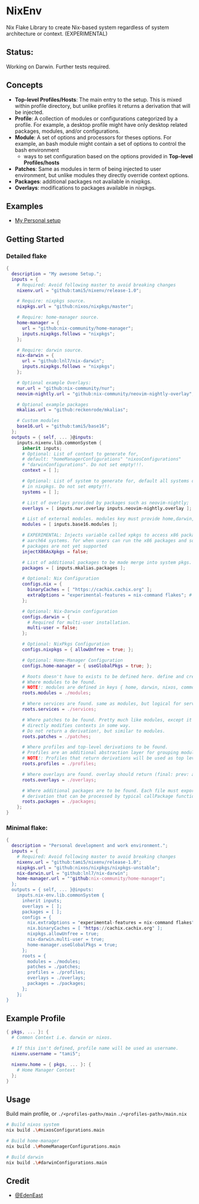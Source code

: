 # NixEnv

Nix Flake Library to create Nix-based system regardless of system architecture or context. (EXPERIMENTAL)

## Status:

Working on Darwin. Further tests required.

## Concepts

- **Top-level Profiles/Hosts**: The main entry to the setup. This is mixed within
  profile directory, but unlike profiles it returns a derivation that will be
  injected.
- **Profile**: A collection of modules or configurations categorized by a profile.
  For example, a desktop profile might have only desktop related packages,
  modules, and/or configurations.
- **Module**: A set of options and processors for theses options. For example,
  an bash module might contain a set of options to control the bash environment
  + ways to set configuration based on the options provided in **Top-level
  Profiles/hosts**
- **Patches**: Same as modules in term of being injected to user environment,
  but unlike modules they directly override context options.
- **Packages**: additional packages not available in nixpkgs.
- **Overlays**: modifications to packages available in nixpkgs.

## Examples

- [My Personal setup](https://github.com/tami5/system)


## Getting Started

### Detailed flake
```nix
{
  description = "My awesome Setup.";
  inputs = {
    # Required: Avoid following master to avoid breaking changes
    nixenv.url = "github:tami5/nixenv/release-1.0";

    # Require: nixpkgs source.
    nixpkgs.url = "github:nixos/nixpkgs/master";

    # Require: home-manager source.
    home-manager = {
      url = "github:nix-community/home-manager";
      inputs.nixpkgs.follows = "nixpkgs";
    };

    # Require: darwin source.
    nix-darwin = {
      url = "github:lnl7/nix-darwin";
      inputs.nixpkgs.follows = "nixpkgs";
    };

    # Optional example Overlays:
    nur.url = "github:nix-community/nur";
    neovim-nightly.url = "github:nix-community/neovim-nightly-overlay";

    # Optional example packages
    mkalias.url = "github:reckenrode/mkalias";

    # Custom modules
    base16.url = "github:tami5/base16";
  };
  outputs = { self, ... }@inputs:
    inputs.nixenv.lib.commonSystem {
      inherit inputs;
      # Optional: List of context to generate for,
      # default: "homeManagerConfigurations" "nixosConfigurations"
      # "darwinConfigurations". Do not set empty!!!.
      context = [ ];

      # Optional: List of system to generate for, default all systems defined
      # in nixpkgs. Do not set empty!!!.
      systems = [ ];

      # List of overlays provided by packages such as neovim-nightly;
      overlays = [ inputs.nur.overlay inputs.neovim-nightly.overlay ];

      # List of external modules. modules key must provide home,darwin,common like local modules
      modules = [ inputs.base16.modules ];

      # EXPERIMENTAL: Injects variable called xpkgs to access x86 packages in
      # aarch64 systems. for when users can run the x86 packages and some
      # packages are not yet supported
      injectX86AsXpkgs = false;

      # List of additional packages to be made merge into system pkgs.
      packages = [ inputs.mkalias.packages ];

      # Optional: Nix Configuration
      configs.nix = {
        binaryCaches = [ "https://cachix.cachix.org" ];
        extraOptions = "experimental-features = nix-command flakes"; # This is the default.
      };

      # Optional: Nix-Darwin configuration
      configs.darwin = {
        # Required for multi-user installation.
        multi-user = false;
      };

      # Optional: NixPkgs Configuration
      configs.nixpkgs = { allowUnfree = true; };

      # Optional: Home-Manager Configuration
      configs.home-manager = { useGlobalPkgs = true; };

      # Roots doesn't have to exists to be defined here. define and create them later when you need them.
      # Where modules to be found.
      # NOTE!: modules are defined in keys { home, darwin, nixos, common };
      roots.modules = ./modules;

      # Where services are found. same as modules, but logical for services.
      roots.services = ./services;

      # Where patches to be found. Pretty much like modules, except it
      # directly modifies contexts in some way.
      # Do not return a derivation!, but similar to modules.
      roots.patches = ./patches;

      # Where profiles and top-level derivations to be found.
      # Profiles are an additional abstraction layer for grouping modules.
      # NOTE!: Profiles that return derivations will be used as top level profile. i.e. to setup system.
      roots.profiles = ./profiles;

      # Where overlays are found. overlay should return (final: prev: attrs)
      roots.overlays = ./overlays;

      # Where additional packages are to be found. Each file must export a
      # derivation that can be processed by typical callPackage function.
      roots.packages = ./packages;
    };
}
```

### Minimal flake:

```nix
{
  description = "Personal development and work environment.";
  inputs = {
    # Required: Avoid following master to avoid breaking changes
    nixenv.url = "github:tami5/nixenv/release-1.0";
    nixpkgs.url = "github:nixos/nixpkgs/nixpkgs-unstable";
    nix-darwin.url = "github:lnl7/nix-darwin";
    home-manager.url = ""github:nix-community/home-manager";
  };
  outputs = { self, ... }@inputs:
    inputs.nix-env.lib.commonSystem {
      inherit inputs;
      overlays = [ ];
      packages = [ ];
      configs = {
        nix.extraOptions = "experimental-features = nix-command flakes";
        nix.binaryCaches = [ "https://cachix.cachix.org" ];
        nixpkgs.allowUnfree = true;
        nix-darwin.multi-user = true;
        home-manager.useGlobalPkgs = true;
      };
      roots = {
        modules = ./modules;
        patches = ./patches;
        profiles = ./profiles;
        overlays = ./overlays;
        packages = ./packages;
      };
    };
}
```

## Example Profile
```nix
{ pkgs, ... }: {
  # Common Context i.e. darwin or nixos.

  # If this isn't defined, profile name will be used as username.
  nixenv.username = "tami5";

  nixenv.home = { pkgs, ... }: {
    # Home Manager Context
  };
}
```

## Usage

Build main profile, or `./<profiles-path>/main` `./<profiles-path>/main.nix`

```bash
# Build nixos system
nix build .\#nixosConfigurations.main

# Build home-manager
nix build .\#homeManagerConfigurations.main

# Build darwin
nix build .\#darwinConfigurations.main
```

## Credit

- [@EdenEast](https://github.com/EdenEast/nyx)

